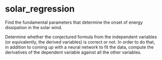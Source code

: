 # solar_regression

Find the fundamental parameters that determine the onset of energy dissipation in the solar wind. 

Determine whether the conjectured formula from the independent variables (or equivalently, the derived variables) is correct or not. In order to do that, in addition to coming up with a neural network to fit the data, compute the derivatives of the dependent variable against all the other variables.
